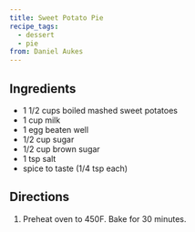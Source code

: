 ```yaml
---
title: Sweet Potato Pie
recipe_tags:
  - dessert
  - pie
from: Daniel Aukes
---
```

## Ingredients

-   1 1/2 cups boiled mashed sweet potatoes
-   1 cup milk
-   1 egg beaten well
-   1/2 cup sugar
-   1/2 cup brown sugar
-   1 tsp salt
-   spice to taste (1/4 tsp each)

## Directions

1.  Preheat oven to 450F. Bake for 30 minutes.
